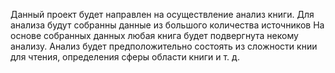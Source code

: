 Данный проект будет направлен на осуществление анализ книги.
Для анализа будут собранны данные из большого количества источников
На основе собранных данных любая книга будет подвергнута некому анализу.
Анализ будет предположительно состоять из сложности книи для чтения, определения сферы области книги и т. д.